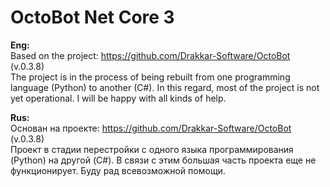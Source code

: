 # OctoBot Net Core 3

<b>Eng:</b><br>
Based on the project: https://github.com/Drakkar-Software/OctoBot (v.0.3.8)<br>
The project is in the process of being rebuilt from one programming language (Python) to another (C#). In this regard, most of the project is not yet operational.
I will be happy with all kinds of help.

<b>Rus:</b><br>
Основан на проекте: https://github.com/Drakkar-Software/OctoBot (v.0.3.8)<br>
Проект в стадии перестройки с одного языка программирования (Python) на другой (C#). В связи с этим большая часть проекта еще не функционирует.
Буду рад всевозможной помощи.
